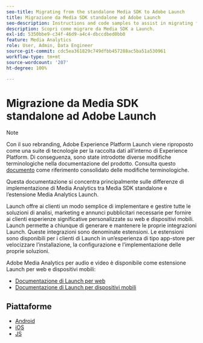 ```yaml
---
seo-title: Migrating from the standalone Media SDK to Adobe Launch
title: Migrazione da Media SDK standalone ad Adobe Launch
seo-description: Instructions and code samples to assist in migrating from the Media SDK to Launch.
description: Scopri come migrare da Media SDK a Launch.
exl-id: 5350bbe9-c34f-46d9-a4c4-dbccdbed0bb0
feature: Media Analytics
role: User, Admin, Data Engineer
source-git-commit: cdc5ea361829c749dfbb457288ac5ba51a530961
workflow-type: tm+mt
source-wordcount: '207'
ht-degree: 100%

---
```


# Migrazione da Media SDK standalone ad Adobe Launch

>[!NOTE]
>Con il suo rebranding, Adobe Experience Platform Launch viene riproposto come una suite di tecnologie per la raccolta dati all’interno di Experience Platform. Di conseguenza, sono state introdotte diverse modifiche terminologiche nella documentazione del prodotto. Consulta questo [documento](https://experienceleague.adobe.com/docs/experience-platform/tags/term-updates.html?lang=it) come riferimento consolidato delle modifiche terminologiche.

Questa documentazione si concentra principalmente sulle differenze di implementazione di Media Analytics
tra Media SDK standalone e l’estensione Media Analytics Launch.

Launch offre ai clienti un modo semplice di implementare e gestire tutte le soluzioni di analisi,
marketing e annunci pubblicitari necessarie per fornire ai clienti
esperienze significative personalizzate su web e dispositivi mobili. Launch permette a chiunque di generare e mantenere
le proprie integrazioni Launch. Queste integrazioni sono denominate estensioni.
Le estensioni sono disponibili per i clienti di Launch in un’esperienza di tipo app-store per
velocizzare l’installazione, la configurazione e l’implementazione delle proprie soluzioni.

Adobe Media Analytics per audio e video è disponibile come estensione Launch per web e dispositivi mobili:

* [Documentazione di Launch per web](https://experienceleague.adobe.com/docs/experience-platform/tags/extensions/adobe/media-analytics/overview.html?lang=it)
* [Documentazione di Launch per dispositivi mobili](https://developer.adobe.com/client-sdks/documentation/adobe-media-analytics/)

## Piattaforme

* [Android](/help/legacy/sdk-to-launch/sdk-to-launch-migration-platforms/sdk-to-launch-migration-android.md)
* [iOS](/help/legacy/sdk-to-launch/sdk-to-launch-migration-platforms/sdk-to-launch-migration-ios.md)
* [JS](/help/legacy/sdk-to-launch/sdk-to-launch-migration-platforms/sdk-to-launch-migration-js.md)
